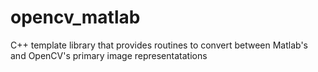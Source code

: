 opencv_matlab
=============

C++ template library that provides routines to convert between Matlab's and OpenCV's primary image representatations
